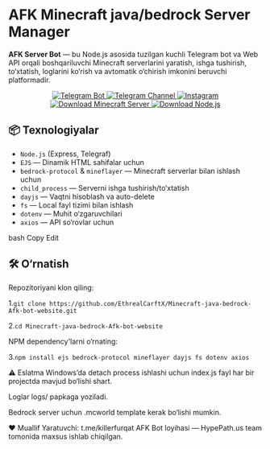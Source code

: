 # AFK Minecraft java/bedrock Server Manager

**AFK Server Bot** — bu Node.js asosida tuzilgan kuchli Telegram bot va Web API orqali boshqariluvchi Minecraft serverlarini yaratish, ishga tushirish, to‘xtatish, loglarini ko‘rish va avtomatik o‘chirish imkonini beruvchi platformadir.

<p align="center">
  <a href="https://t.me/avtoserverbot" target="_blank">
    <img src="https://img.shields.io/badge/Telegram-Bot-2CA5E0?style=for-the-badge&logo=telegram" alt="Telegram Bot">
  </a>
  <a href="https://t.me/HypePath" target="_blank">
    <img src="https://img.shields.io/badge/Telegram-Channel-2CA5E0?style=for-the-badge&logo=telegram" alt="Telegram Channel">
  </a>
  <a href="https://instagram.com/EthrealCarftX" target="_blank">
    <img src="https://img.shields.io/badge/Instagram-Follow-E4405F?style=for-the-badge&logo=instagram&logoColor=white" alt="Instagram">
  </a>
  <a href="https://www.minecraft.net/en-us/download/server" target="_blank">
  <img src="https://img.shields.io/badge/Minecraft-Server%20Download-green?style=for-the-badge&logo=minecraft&logoColor=white" alt="Download Minecraft Server">
</a>
<a href="https://nodejs.org/en/download" target="_blank">
  <img src="https://img.shields.io/badge/Node.js-Download%20Latest-brightgreen?style=for-the-badge&logo=node.js&logoColor=white" alt="Download Node.js">
</a>

</p>

## 📦 Texnologiyalar

- `Node.js` (Express, Telegraf)
- `EJS` — Dinamik HTML sahifalar uchun
- `bedrock-protocol` & `mineflayer` — Minecraft serverlar bilan ishlash uchun
- `child_process` — Serverni ishga tushirish/to‘xtatish
- `dayjs` — Vaqtni hisoblash va auto-delete
- `fs` — Local fayl tizimi bilan ishlash
- `dotenv` — Muhit o‘zgaruvchilari
- `axios` — API so‘rovlar uchun

bash
Copy
Edit

## 🛠 O‘rnatish

Repozitoriyani klon qiling:
   
1.```git clone https://github.com/EthrealCarftX/Minecraft-java-bedrock-Afk-bot-website.git```

2.```cd Minecraft-java-bedrock-Afk-bot-website```

NPM dependency'larni o‘rnating:

3.```npm install ejs bedrock-protocol mineflayer dayjs fs dotenv axios```

⚠️ Eslatma
Windows’da detach process ishlashi uchun index.js fayl har bir projectda mavjud bo‘lishi shart.

Loglar logs/ papkaga yoziladi.

Bedrock server uchun .mcworld template kerak bo‘lishi mumkin.

❤️ Muallif
Yaratuvchi: t.me/killerfurqat
AFK Bot loyihasi — HypePath.us team tomonida maxsus ishlab chiqilgan.
